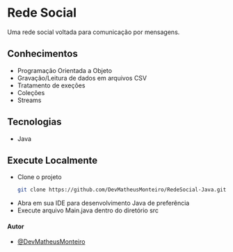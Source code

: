 # Rede Social

Uma rede social voltada para comunicação por mensagens.


## Conhecimentos
- Programação Orientada a Objeto
- Gravação/Leitura de dados em arquivos CSV
- Tratamento de exeções
- Coleções
- Streams



## Tecnologias

- Java

## Execute Localmente
- Clone o projeto
    ```bash
    git clone https://github.com/DevMatheusMonteiro/RedeSocial-Java.git
    ```
- Abra em sua IDE para desenvolvimento Java de preferência
- Execute arquivo Main.java dentro do diretório src
#### Autor

- [@DevMatheusMonteiro](https://www.github.com/DevMatheusMonteiro)

